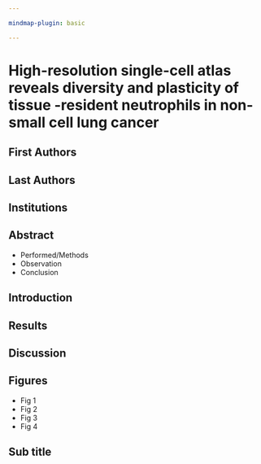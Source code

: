 ```yaml
---

mindmap-plugin: basic

---
```


# High-resolution single-cell atlas reveals diversity and plasticity of tissue -resident neutrophils in non-small cell lung cancer

## First Authors

## Last Authors

## Institutions

## Abstract
- Performed/Methods
- Observation
- Conclusion

## Introduction

## Results

## Discussion

## Figures
- Fig 1
- Fig 2
- Fig 3
- Fig 4

## Sub title